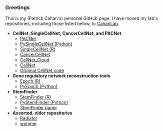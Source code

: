 ### Greetings

This is my (Patrick Cahan's) personal GitHub page. I have moved my lab's repositories, including those listed below, to [CahanLab](https://github.com/CahanLab).

- **CellNet, SingleCellNet, CancerCellNet, and PACNet**
  *  [PACNet](https://github.com/cahanlab/PACNet)
  *  [PySingleCellNet (Python)](https://github.com/cahanlab/PySingleCellNet)
  *  [SingleCellNet (R)](https://github.com/cahanlab/singleCellNet)
  *  [CancerCellNet](https://github.com/cahanlab/cancerCellNet)
  *  [CellNet_Cloud](https://github.com/cahanlab/CellNet_Cloud)
  *  [CellNet](https://github.com/cahanlab/CellNet)
  *  [Original CellNet code](https://github.com/cahanlab/cellnetr)
- **Gene regulatory network reconstruction tools**
  * [Epoch (R)](https://github.com/cahanlab/)
  * [PyEpoch (Python)](https://github.com/cahanlab/)
- **StemFinder**
  * [StemFinder (R)](https://github.com/cahanlab/) 
  * [PyStemFinder (Python)](https://github.com/cahanlab/)
  * [StemFinder paper](https://github.com/cahanlab/)
- **Assorted, older repositories**
  * [Radiator](https://github.com/cahanlab/Web_Framework)
  * [wuhmm](https://github.com/cahanlab/wuhmm)

